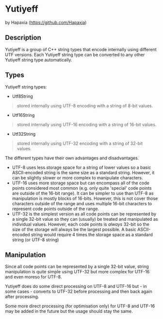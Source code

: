 # Yutiyeff
by Hapaxia (https://github.com/Hapaxia)

## Description
Yutiyeff is a group of C++ string types that encode internally using different UTF versions.
Each Yutiyeff string type can be converted to any other Yutiyeff string type automatically.

## Types
Yutiyeff string types:
- Utf8String
> stored internally using UTF-8 encoding with a string of 8-bit values.
- Utf16String
> stored internally using UTF-16 encoding with a string of 16-bit values.
- Utf32String
> stored internally using UTF-32 encoding with a string of 32-bit values.

The different types have their own advantages and disadvantages.
- UTF-8 uses less storage space for a string of lower values so a basic ASCII-encoded string is the same size as a standard string.
However, it can be slightly slower or more complex to manipulate characters.
- UTF-16 uses more storage space but can encompass all of the code points considered most common (e.g. only quite 'special' code points are outside of the 16-bit range).
It can be simpler to use than UTF-8 as manipulation is mostly blocks of 16-bits.
However, this is not cover those characters outside of the range and uses multiple 16-bit characters to represent code points outside of the range.
- UTF-32 is the simplest version as all code points can be represented by a single 32-bit value so they can (usually) be treated and manipulated as individual values.
However, each code points is _always_ 32-bit so the size of the storage will always be the largest possible.
A basic ASCII-encoded string would require 4 times the storage space as a standard string (or UTF-8 string)

## Manipulation
Since all code points can be represented by a single 32-bit value, string manipulation is quite simple using UTF-32 but more complex for UTF-16 and even moreso for UTF-8.

Yutiyeff does do some direct processing on UTF-8 and UTF-16 but - in some cases - converts to UTF-32 before processing and then back again after processing.

Some more direct processing (for optimisation only) for UTF-8 and UTF-16 may be added in the future but the usage should stay the same.
